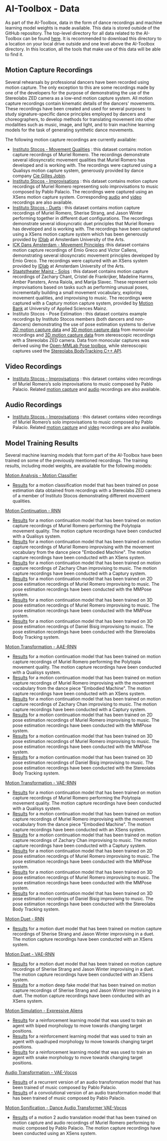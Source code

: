 # AI-Toolbox - Data

As part of the AI-Toolbox, data in the form of dance recordings and machine learning model weights is made available. This data is stored outside of the GitHub repository. The top-level directory for all data related to the AI-Toolbox can be found [here](https://drive.google.com/drive/folders/1_D7P4rw3WlFvQ0XgHgdPC2Q9X3_kekDI). It is recommended to download this directory to a location on your local drive outside and one level above the AI-Toolbox directory. In this location, all the tools that make use of this data will be able to find it.

## Motion Capture Recordings

Several rehearsals by professional dancers have been recorded using motion capture. The only exception to this are some recordings made by one of the developers for the purpose of demonstrating the use of the Stereolabs ZED camera as a low-end motion capture system. All motion capture recordings contain kinematic details of the dancers' movements. These recordings have been created and used for several purposes: to study signature-specific dance principles employed by dancers and choreographers, to develop methods for translating movement into other modalities such as music, image, and light, and to train machine learning models for the task of generating synthetic dance movements. 

The following motion capture recordings are currently available:

- [Instituto Stocos - Movement Qualities](https://drive.google.com/drive/folders/1RqpkPd4OTQ0M8yOyc5K5tz4JiLvee9Sx?usp=drive_link) : this dataset contains motion capture recordings of Muriel Romero. The recordings demonstrate several idiosyncratic movement qualities that Muriel Romero has developed and is working with. The recordings were captured using a Qualisys motion capture system, generously provided by dance company [Cie Gilles Jobin](https://www.gillesjobin.com/). 
- [Instituto Stocos - Improvisations](https://drive.google.com/drive/folders/12xSYuObBO3wAIbt500VO-P370HcpqEvJ?usp=drive_link) : this dataset contains motion capture recordings of Muriel Romero representing solo improvisations to music composed by Pablo Palacio. The recordings were captured using an XSens motion capture system. Corresponding [audio](https://drive.google.com/drive/folders/12OrC09lChS7YxHDosP1yLe29LvLWO5DK?usp=drive_link) and [video](https://drive.google.com/drive/folders/1OJAc8zQIPlLTUXQM_U36PVA4uGWMq56f?usp=drive_link) recordings are also available. 
- [Instituto Stocos - Duets](https://drive.google.com/drive/folders/1l2gsFCKrdd77i6H6w3IpcWWUOLVrlXht?usp=drive_link) : this dataset contains motion capture recordings of Muriel Romero, Sherise Strang, and Jason Winter performing together in different duet configurations. The recordings demonstrate several idiosyncratic duet principles that Muriel Romero has developed and is working with. The recordings have been captured using a XSens motion capture system which has been generously provided by [IDlab](https://www.atd.ahk.nl/en/idlab/) at Amsterdam University of the Arts. 
- [ICK Dans Amsterdam - Movement Principles](https://drive.google.com/drive/folders/10g-Ss_ebFIiCzb7qKOGCKqWRHOZx6nJs?usp=drive_link) :this dataset contains motion capture recordings of Emio Greco and Victor Callens, demonstrating several idiosyncratic movement principles developed by Emio Greco. The recordings were captured with an XSens system provided by [IDlab](https://www.atd.ahk.nl/en/idlab/) at Amsterdam University of the Arts. 
- [Staatstheater Mainz - Solos](https://drive.google.com/drive/folders/1m5-CLFzHFyz7gp77lTTPCi3LkBfMQ6Lt?usp=drive_link) : this dataset contains motion capture recordings of Zachary Chant, Cristel de Frankrijker, Madeline Harms, Amber Pansters, Anna Raiola, and Marija Slavec. These represent solo improvisations based on tasks such as performing unusual poses, incrementally building a small movement vocabulary, exploring movement qualities, and improvising to music. The recordings were captured with a Captury motion capture system, provided by [Motion Bank](https://motionbank.org/) at University of Applied Sciences Mainz. 
- Instituto Stocos - Pose Estimation : this dataset contains example recordings by Instituto Stocos members (both dancers and non-dancers) demonstrating the use of pose estimation systems to derive [2D motion capture data](https://drive.google.com/drive/folders/17eAqfE69zFgEGF4UPEiLBDQf7Eq5-o_j?usp=drive_link) and [3D motion capture data](https://drive.google.com/drive/folders/11OcQGqgJ8iVd6nlauztEokWSfpd9nccx?usp=drive_link) from monocular recordings and [3D motion capture data](https://drive.google.com/drive/folders/14zvsgACjzppUn0D6NItkriJl0yIY8zRp?usp=drive_link) from stereoscopic recordings with a Stereolabs ZED camera. Data from monocular captures was derived using the [Open-MMLab Pose toolbox](https://github.com/open-mmlab/mmpose), while stereoscopic captures used the [Stereolabs BodyTracking C++ API](https://www.stereolabs.com/docs/body-tracking). 

## Video Recordings

- [Instituto Stocos - Improvisations](https://drive.google.com/drive/folders/1OJAc8zQIPlLTUXQM_U36PVA4uGWMq56f?usp=drive_link) : this dataset contains video recordings of Muriel Romero’s solo improvisations to music composed by Pablo Palacio.  Related [motion capture](https://drive.google.com/drive/folders/1OJAc8zQIPlLTUXQM_U36PVA4uGWMq56f?usp=drive_link) and [audio](https://drive.google.com/drive/folders/12OrC09lChS7YxHDosP1yLe29LvLWO5DK?usp=drive_link) recordings are also available. 

## Audio Recordings

- [Instituto Stocos - Improvisations](https://drive.google.com/drive/folders/12OrC09lChS7YxHDosP1yLe29LvLWO5DK?usp=drive_link) : this dataset contains video recordings of Muriel Romero’s solo improvisations to music composed by Pablo Palacio. Related [motion capture](https://drive.google.com/drive/folders/12xSYuObBO3wAIbt500VO-P370HcpqEvJ?usp=drive_link) and [video](https://drive.google.com/drive/folders/1OJAc8zQIPlLTUXQM_U36PVA4uGWMq56f?usp=drive_link) recordings are also available. 

## Model Training Results

Several machine learning models that form part of the AI-Toolbox have been trained on some of the previously mentioned recordings. The training results, including model weights, are available for the following models:

[Motion Analysis - Motion Classifier](https://drive.google.com/drive/folders/1hxteK9UiXIfpOc-geFsmYlFfLi-bEwao?usp=drive_link) 

- [Results](https://drive.google.com/drive/folders/12-rBsc1BvCeRBYFP5FbUvzojbpZPfini?usp=drive_link) for a motion classification model that has been trained on pose estimation data obtained from recordings with a Stereolabs ZED camera of a member of Instituto Stocos demonstrating different movement qualities. 

[Motion Continuation - RNN](https://drive.google.com/drive/folders/1bkwn6mAGlKg_MD8znQJGvZkq3mz3jNPJ?usp=drive_link)

- [Results](https://drive.google.com/drive/folders/1Rhqe8LPvVwQqW5tZhx9UWqzZ1Abtm3xI?usp=drive_link) for a motion continuation model that has been trained on motion capture recordings of Muriel Romero performing the Polytopia movement quality. The motion capture recordings have been conducted with a Qualisys system.
- [Results](https://drive.google.com/drive/folders/1FStmJqO3feLv2O1WEi4jVA21BOjQGjFJ?usp=drive_link) for a motion continuation model that has been trained on motion capture recordings of Muriel Romero improvising with the movement vocabulary from the dance piece "Embodied Machine". The motion capture recordings have been conducted with an XSens system.
- [Results](https://drive.google.com/drive/folders/1dJgkwM4T2aET_JmulKL3UAJNRhS7AFTB?usp=drive_link) for a motion continuation model that has been trained on motion capture recordings of Zachary Chan improvising to music. The motion capture recordings have been conducted with a Captury system.
- [Results](https://drive.google.com/drive/folders/1jyHL9Mrb2mOoQcTICbrWlOT-XYQd2Ue3?usp=drive_link) for a motion continuation model that has been trained on 2D pose estimation recordings of Muriel Romero  improvising to music. The pose estimation recordings have been conducted with the MMPose system.
- [Results](https://drive.google.com/drive/folders/18aFFAd1_06MdntaNO2da-RgseKCf8Z6D?usp=drive_link) for a motion continuation model that has been trained on 3D pose estimation recordings of Muriel Romero  improvising to music. The pose estimation recordings have been conducted with the MMPose system.
- [Results](https://drive.google.com/drive/folders/1k_1WcXPfeUrBMcdnULF13ICQUVXcTPIn?usp=drive_link) for a motion continuation model that has been trained on 3D pose estimation recordings of Daniel Bisig improvising to music. The pose estimation recordings have been conducted with the Stereolabs Body Tracking system.

[Motion Transformation - AAE-RNN](https://drive.google.com/drive/folders/16L0Z9hj1SHiXs0I1eFux9vrbdiSfT0Er?usp=drive_link)

- [Results](https://drive.google.com/drive/folders/1cTZM6_IzOEjMgtLGUXJXTvA5MY1RdOOq?usp=drive_link) for a motion continuation model that has been trained on motion capture recordings of Muriel Romero performing the Polytopia movement quality. The motion capture recordings have been conducted with a Qualisys system.
- [Results](https://drive.google.com/drive/folders/1bXVVt3w1GXSytpArKh7WFl7Pmkh99-7b?usp=drive_link) for a motion continuation model that has been trained on motion capture recordings of Muriel Romero improvising with the movement vocabulary from the dance piece "Embodied Machine". The motion capture recordings have been conducted with an XSens system.
- [Results](https://drive.google.com/drive/folders/1ZTmNJBkLh6kTQ_Ga9OoVGk0w96G4wYGn?usp=drive_link) for a motion continuation model that has been trained on motion capture recordings of Zachary Chan improvising to music. The motion capture recordings have been conducted with a Captury system.
- [Results](https://drive.google.com/drive/folders/1EpXDFvzMY53_eEtngoTR7aldwcd4IJmF?usp=drive_link) for a motion continuation model that has been trained on 2D pose estimation recordings of Muriel Romero  improvising to music. The pose estimation recordings have been conducted with the MMPose system.
- [Results](https://drive.google.com/drive/folders/1yw9bcyIxdRpEEviVAwTHKmnoT41lhGle?usp=drive_link) for a motion continuation model that has been trained on 3D pose estimation recordings of Muriel Romero  improvising to music. The pose estimation recordings have been conducted with the MMPose system.
- [Results](https://drive.google.com/drive/folders/1o0LtgHg8MV_WXibjDRbAr_ELVToVMA62?usp=drive_link) for a motion continuation model that has been trained on 3D pose estimation recordings of Daniel Bisig improvising to music. The pose estimation recordings have been conducted with the Stereolabs Body Tracking system.

[Motion Transformation - VAE-RNN](https://drive.google.com/drive/folders/15RM-edoBwDqiTf3uhxuIvJfEJLTw8pNQ?usp=drive_link)

- [Results](https://drive.google.com/drive/folders/14qFYom9dIyYsqxFw6k7nqbqcvSK067t3?usp=drive_link) for a motion continuation model that has been trained on motion capture recordings of Muriel Romero performing the Polytopia movement quality. The motion capture recordings have been conducted with a Qualisys system.
- [Results](https://drive.google.com/drive/folders/1RmkS4W8mD6GZ2CpRQjaBpYDqpNly7JPF?usp=drive_link) for a motion continuation model that has been trained on motion capture recordings of Muriel Romero improvising with the movement vocabulary from the dance piece "Embodied Machine". The motion capture recordings have been conducted with an XSens system.
- [Results](https://drive.google.com/drive/folders/1Nsj9o3kUrkKaPYZCot0440h6iWO6CLXe?usp=drive_link) for a motion continuation model that has been trained on motion capture recordings of Zachary Chan improvising to music. The motion capture recordings have been conducted with a Captury system.
- [Results](https://drive.google.com/drive/folders/1GyZkuhowzt-yZP_kNwP0mzCU5SuAhW6p?usp=drive_link) for a motion continuation model that has been trained on 2D pose estimation recordings of Muriel Romero  improvising to music. The pose estimation recordings have been conducted with the MMPose system.
- [Results](https://drive.google.com/drive/folders/1HmGVdOpFd3AvpQStL-I1tvHaMvN4NbJX?usp=drive_link) for a motion continuation model that has been trained on 3D pose estimation recordings of Muriel Romero  improvising to music. The pose estimation recordings have been conducted with the MMPose system.
- [Results](https://drive.google.com/drive/folders/1spxAT-2nHiz_n7YIIJ63PZKznT9FkXv2?usp=drive_link) for a motion continuation model that has been trained on 3D pose estimation recordings of Daniel Bisig improvising to music. The pose estimation recordings have been conducted with the Stereolabs Body Tracking system.

[Motion Duet - RNN](https://drive.google.com/drive/folders/1EPA4gqTMjXwfVu2pIAeSa3Njz7Azdyrd?usp=drive_link)

- [Results](https://drive.google.com/drive/folders/1qJpDGKTVnSr-3QJv_eAxjL-21GsbuBBU?usp=drive_link) for a motion duet model that has been trained on motion capture recordings of Sherise Strang and Jason Winter improvising in a duet. The motion capture recordings have been conducted with an XSens system.

[Motion Duet - VAE-RNN](https://drive.google.com/drive/folders/1N6-lUdmtO8ZSHoFhZac4-S97ILlC__Lg?usp=drive_link)

- [Results](https://drive.google.com/drive/folders/1WbE_zQ7uD8bndG1O3dt5mnCIn5xC-wvG?usp=drive_link) for a motion duet model that has been trained on motion capture recordings of Sherise Strang and Jason Winter improvising in a duet. The motion capture recordings have been conducted with an XSens system.
- [Results](https://drive.google.com/drive/folders/1Mw2ZVMT0U1L2c-4xlDV5ZpECApJ_8Iyg?usp=drive_link) for a motion deep fake model that has been trained on motion capture recordings of Sherise Strang and Jason Winter improvising in a duet. The motion capture recordings have been conducted with an XSens system.

[Motion Simulation - Expressive Aliens](https://drive.google.com/drive/folders/1cY623iuUhIdxoKevStWFSakVz0_K2k_D?usp=drive_link)

- [Results](https://drive.google.com/drive/folders/1NwzTZ26yFr7ILvRMjLg-DRRxMj2nZNUZ?usp=drive_link) for a reinforcement learning model that was used to train an agent with biped morphology to move towards changing target positions.
- [Results](https://drive.google.com/drive/folders/1ycY_aPCApzNAR3w2i7o62sweIazthFRl?usp=drive_link) for a reinforcement learning model that was used to train an agent with quadruped morphology to move towards changing target positions.
- [Results](https://drive.google.com/drive/folders/10sxLqcj7kLTu_SOPWpujncGEXSx9HZqQ?usp=drive_link) for a reinforcement learning model that was used to train an agent with snake morphology to move towards changing target positions.

[Audio Transformation - VAE-Vocos](https://drive.google.com/drive/folders/15FOSqqhjVThlJdLaS2rJhQfG_3No7YtY?usp=drive_link)

- [Results](https://drive.google.com/drive/folders/1S2slOQe_Cj33f3Nfoju5YnbmK0GbKyO2?usp=drive_link) of a recurrent version of an audio transformation model that has been trained of music composed by Pablo Palacio.
- [Results](https://drive.google.com/drive/folders/1gXsunjJLWceQyAs0zpFPKcVACni6eaGR?usp=drive_link) of a convolutional version of an audio transformation model that has been trained of music composed by Pablo Palacio.

[Motion Sonification - Dance Audio Transformer VAE-Vocos](https://drive.google.com/drive/folders/1KxqYL1jJiNNWBZP03kox0jJbED_AF0kx?usp=drive_link)

- [Results](https://drive.google.com/drive/folders/1aAWp1GaQhkikCYTw_Dk-wZMV1DxCv92r?usp=drive_link) of a motion 2 audio translation model that has been trained on motion capture and audio recordings of Muriel Romero performing to music composed by Pablo Palacio. The motion capture recordings have been conducted using an XSens system.



